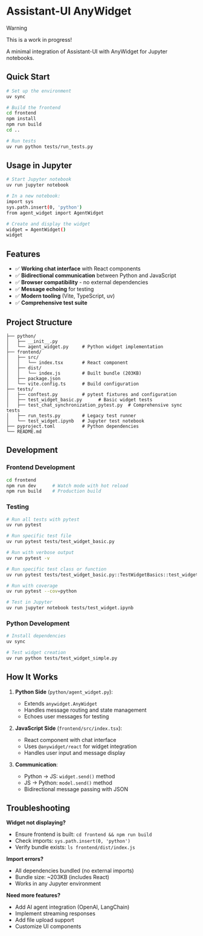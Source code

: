 # Assistant-UI AnyWidget

> [!WARNING]
> This is a work in progress!

A minimal integration of Assistant-UI with AnyWidget for Jupyter notebooks.

## Quick Start

```bash
# Set up the environment
uv sync

# Build the frontend
cd frontend
npm install
npm run build
cd ..

# Run tests
uv run python tests/run_tests.py
```

## Usage in Jupyter

```bash
# Start Jupyter notebook
uv run jupyter notebook

# In a new notebook:
import sys
sys.path.insert(0, 'python')
from agent_widget import AgentWidget

# Create and display the widget
widget = AgentWidget()
widget
```

## Features

- ✅ **Working chat interface** with React components
- ✅ **Bidirectional communication** between Python and JavaScript
- ✅ **Browser compatibility** - no external dependencies
- ✅ **Message echoing** for testing
- ✅ **Modern tooling** (Vite, TypeScript, uv)
- ✅ **Comprehensive test suite**

## Project Structure

```
├── python/
│   ├── __init__.py
│   └── agent_widget.py     # Python widget implementation
├── frontend/
│   ├── src/
│   │   └── index.tsx       # React component
│   ├── dist/
│   │   └── index.js        # Built bundle (203KB)
│   ├── package.json
│   └── vite.config.ts      # Build configuration
├── tests/
│   ├── conftest.py         # pytest fixtures and configuration
│   ├── test_widget_basic.py      # Basic widget tests
│   ├── test_chat_synchronization_pytest.py  # Comprehensive sync tests
│   ├── run_tests.py        # Legacy test runner
│   └── test_widget.ipynb   # Jupyter test notebook
├── pyproject.toml          # Python dependencies
└── README.md
```

## Development

### Frontend Development
```bash
cd frontend
npm run dev      # Watch mode with hot reload
npm run build    # Production build
```

### Testing
```bash
# Run all tests with pytest
uv run pytest

# Run specific test file
uv run pytest tests/test_widget_basic.py

# Run with verbose output
uv run pytest -v

# Run specific test class or function
uv run pytest tests/test_widget_basic.py::TestWidgetBasics::test_widget_creation

# Run with coverage
uv run pytest --cov=python

# Test in Jupyter
uv run jupyter notebook tests/test_widget.ipynb
```

### Python Development
```bash
# Install dependencies
uv sync

# Test widget creation
uv run python tests/test_widget_simple.py
```

## How It Works

1. **Python Side** (`python/agent_widget.py`):
   - Extends `anywidget.AnyWidget`
   - Handles message routing and state management
   - Echoes user messages for testing

2. **JavaScript Side** (`frontend/src/index.tsx`):
   - React component with chat interface
   - Uses `@anywidget/react` for widget integration
   - Handles user input and message display

3. **Communication**:
   - Python → JS: `widget.send()` method
   - JS → Python: `model.send()` method
   - Bidirectional message passing with JSON

## Troubleshooting

**Widget not displaying?**
- Ensure frontend is built: `cd frontend && npm run build`
- Check imports: `sys.path.insert(0, 'python')`
- Verify bundle exists: `ls frontend/dist/index.js`

**Import errors?**
- All dependencies bundled (no external imports)
- Bundle size: ~203KB (includes React)
- Works in any Jupyter environment

**Need more features?**
- Add AI agent integration (OpenAI, LangChain)
- Implement streaming responses
- Add file upload support
- Customize UI components
